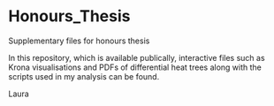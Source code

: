 # Honours_Thesis
Supplementary files for honours thesis

In this repository, which is available publically, interactive files such as Krona visualisations and PDFs of differential heat trees along with the scripts used in my analysis can be found. 

Laura
